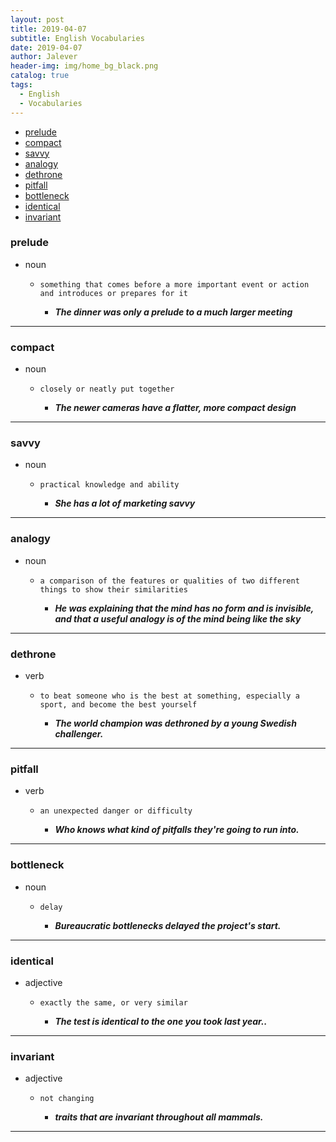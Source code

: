 ```yaml
---
layout: post
title: 2019-04-07
subtitle: English Vocabularies
date: 2019-04-07
author: Jalever
header-img: img/home_bg_black.png
catalog: true
tags:
  - English
  - Vocabularies
---
```


- [prelude](#prelude)
- [compact](#compact)
- [savvy](#savvy)
- [analogy](#analogy)
- [dethrone](#dethrone)
- [pitfall](#pitfall)
- [bottleneck](#bottleneck)
- [identical](#identical)
- [invariant](#invariant)

### prelude

- noun

  - `something that comes before a more important event or action and introduces or prepares for it`

    - **_The dinner was only a prelude to a much larger meeting_**

---

### compact

- noun

  - `closely or neatly put together`

    - **_The newer cameras have a flatter, more compact design_**

---
### savvy

- noun

  - `practical knowledge and ability`

    - **_She has a lot of marketing savvy_**

---
### analogy

- noun

  - `a comparison of the features or qualities of two different things to show their similarities`

    - **_He was explaining that the mind has no form and is invisible, and that a useful analogy is of the mind being like the sky_**

---
### dethrone

- verb 

  - `to beat someone who is the best at something, especially a sport, and become the best yourself`

    - **_The world champion was dethroned by a young Swedish challenger._**

---
### pitfall

- verb 

  - `an unexpected danger or difficulty`

    - **_Who knows what kind of pitfalls they're going to run into._**

---
### bottleneck

- noun 

  - `delay`

    - **_Bureaucratic bottlenecks delayed the project's start._**

---
### identical

- adjective 

  - `exactly the same, or very similar`

    - **_The test is identical to the one you took last year.._**

---
### invariant

- adjective 

  - `not changing`

    - **_traits that are invariant throughout all mammals._**

---

